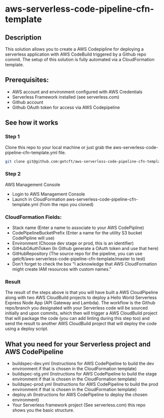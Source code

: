 # aws-serverless-code-pipeline-cfn-template

## Description

This solution allows you to create a AWS Codepipline for deploying a serverless application with AWS CodeBuild triggered by a Github repo commit. The setup of this solution is fully automated via a CloudFormation template.

## Prerequisites:

* AWS account and environment configured with AWS Credentials
* Serverless Framework installed (see serverless.com)
* Github account
* Github OAuth token for access via AWS Codepipeline

## See how it works

### Step 1
Clone this repo to your local machine or just grab the aws-serverless-code-pipeline-cfn-template.yml file.

```bash
git clone git@github.com:getcft/aws-serverless-code-pipeline-cfn-template.git
```

### Step 2
AWS Management Console

* Login to AWS Management Console
* Launch in CloudFormation aws-serverless-code-pipeline-cfn-template.yml (from the repo you cloned)

### CloudFormation Fields:

* Stack name (Enter a name to associate to your AWS CodePipline)
* CodePipelineBucketPrefix (Enter a name for the utility S3 bucket CodePipline will use)
* Environment (Choose dev stage or prod, this is an identifier)
* GitHubOAuthToken (In Github generate a OAuth token and use that here)
* GitHubRepository (The source repo for the pipeline, you can use getcft/aws-serverless-code-pipeline-cfn-template/master to test)
* Don't forget to check the box "I acknowledge that AWS CloudFormation might create IAM resources with custom names."

### Result

The result of the steps above is that you will have built a AWS CloudPipeline along with two AWS CloudBuild projects to deploy a Hello World Serverless Express Node App (API Gateway and Lambda). The workflow is the Github repo/branch you designated with your Serverless code will be sourced initially and upon commits, which then will trigger a AWS CloudBuild project that will package the code (you can add linting during this step too) and send the result to another AWS CloudBuild project that will deploy the code using a deploy script.

## What you need for your Serverless project and AWS CodePipeline

* buildspec-dev.yml (Instructions for AWS CodePipeline to build the dev environment if that is chosen in the CloudFormation template)
* buildspec-stg.yml (Instructions for AWS CodePipeline to build the stage environment if that is chosen in the CloudFormation template)
* buildspec-prod.yml (Instructions for AWS CodePipeline to build the prod environment if that is chosen in the CloudFormation template)
* deploy.sh (Instructions for AWS CodePipeline to deploy the chosen environment)
* Your Serverless framework project (See serverless.com) this repo shows you the basic structure.
